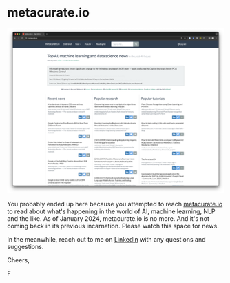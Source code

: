 # metacurate.io

![Screenshot of metacurate.io front page](assets/metacurate-front-page.png)

You probably ended up here because you attempted to reach [metacurate.io](https://metacurate.io) 
to read about what's happening in the world of AI, machine learning, NLP and the like. As of January 2024, metacurate.io is no more. And it's not coming back in its
previous incarnation. Please watch this space for news.

In the meanwhile, reach out to me on [LinkedIn](https://www.linkedin.com/in/folsson/) with any questions and suggestions.

Cheers,

F
